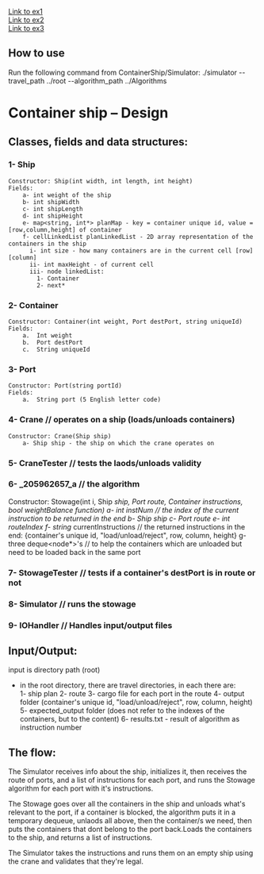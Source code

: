 [Link to ex1](https://docs.google.com/document/d/1PloUy0vfoR0AWHmpWb0W85FZXM_BZqbaQhKXzHhwC1o/edit) <br/>
[Link to ex2](https://docs.google.com/document/d/1qpXBOM24UiHUc5l2QiUlNGZOnfNm40aVd7bXbNVLIFs/edit) <br/>
[Link to ex3](https://docs.google.com/document/d/1u0NihmbVIU5x7o7gDeObSi2Dw1TXT6ipoo4My2RyOdc/edit) <br/>

## **How to use**   
Run the following command from ContainerShip/Simulator: ./simulator --travel_path ../root --algorithm_path ../Algorithms

# **Container ship – Design**    

## **Classes, fields and data structures:**  
### **1-	Ship**  
    Constructor: Ship(int width, int length, int height)  
    Fields:  
        a- int weight of the ship  
        b- int shipWidth
        c- int shipLength
        d- int shipHeight
        e- map<string, int*> planMap - key = container unique id, value = [row,column,height] of container
        f- cellLinkedList planLinkedList - 2D array representation of the containers in the ship
          i- int size - how many containers are in the current cell [row][column]
          ii- int maxHeight - of current cell
          iii- node linkedList:
            1- Container
            2- next*
### **2-	Container**  
    Constructor: Container(int weight, Port destPort, string uniqueId)
    Fields:
        a.	Int weight
        b.	Port destPort
        c.	String uniqueId
### **3-	Port**  
    Constructor: Port(string portId)
    Fields:
        a.	String port (5 English letter code)
### **4- Crane**              // operates on a ship (loads/unloads containers)  
    Constructor: Crane(Ship ship)
        a- Ship ship - the ship on which the crane operates on
### **5- CraneTester**        // tests the laods/unloads validity  
### **6- _205962657_a**          // the algorithm   
   Constructor: Stowage(int i, Ship *ship, Port *route, Container *instructions, bool weightBalance function)
        a- int instNum   // the index of the current instruction to be returned in the end
        b- Ship ship
        c- Port* route
        e- int routeIndex
        f- string** currentInstructions // the returned instructions in the end:
                                           {container's unique id, "load/unload/reject", row, column, height}
        g- three deque<node*>'s  // to help the containers which are unloaded but need to be loaded back in the same port
### **7- StowageTester**  // tests if a container's destPort is in route or not  
### **8- Simulator** // runs the stowage
### **9- IOHandler** // Handles input/output files

## **Input/Output:**
input is directory path (root)
- in the root directory, there are travel directories, in each there are:  
1- ship plan
2- route
3- cargo file for each port in the route
4- output folder (container's unique id, "load/unload/reject", row, column, height)
5- expected_output folder (does not refer to the indexes of the containers, but to the content)
6- results.txt - result of algorithm as instruction number

## **The flow:**  
The Simulator receives info about the ship, initializes it, then receives the route of ports, and a list of instructions for each port, and runs the Stowage algorithm for each port with it's instructions.

The Stowage goes over all the containers in the ship and unloads what's relevant to the port, if a container is blocked, the algorithm puts it in a temporary dequeue, unlaods all above, then the container/s we need, then puts the containers that dont belong to the port back.Loads the containers to the ship, and returns a list of instructions.

The Simulator takes the instructions and runs them on an empty ship using the crane and validates that they're legal.
